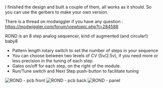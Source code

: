 I finished the design and built a couple of them, all works as it should. So you can use the gerbers to make your own version.

There is a thread on modwiggler if you have any question :
https://modwiggler.com/forum/viewtopic.php?t=284588

ROND is an 8 step analog sequencer, kind of augmented (and circular!) baby8

- Pattern length rotary switch to set the number of steps in your sequence
- You can choose between two levels of CV (5v/2.5v), if you need more or less precision in the tuning of each step.
- Gates on/off for each step, on the right of the module.
- Run/Tune switch and Next Step push-button to facilitate tuning

![ROND - pcb front](https://github.com/user-attachments/assets/6069a878-ec0e-41fe-848c-9ddb8c83225a)
![ROND - pcb back](https://github.com/user-attachments/assets/720bee59-cf57-4fef-ae69-f7b807a77e62)
![ROND - panel](https://github.com/user-attachments/assets/961eb5d2-034b-4a72-a374-bae1dd21a68e)





